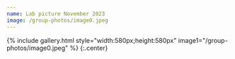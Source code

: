 ```yaml
---
name: Lab picture November 2023
image: /group-photos/image0.jpeg
---
```


 
{% include gallery.html style="width:580px;height:580px" image1="/group-photos/image0.jpeg" %} {:.center}

